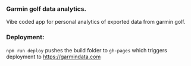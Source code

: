 ### Garmin golf data analytics.
Vibe coded app for personal analytics of exported data from garmin golf.

### Deployment:
`npm run deploy` pushes the build folder to `gh-pages` which triggers deployment to https://garmindata.com
